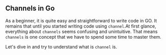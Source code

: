 ## Channels in Go 

As a beginner, it is quite easy and straightforward to write code in GO. It remains that until you started writing code using `channel`.At first glance, everything about ` channels ` seems confusing and unintuitive. That means ` channels ` is one concept that we have to spend some time to master them.

Let's dive in and try to understand what is `channel` is. 
